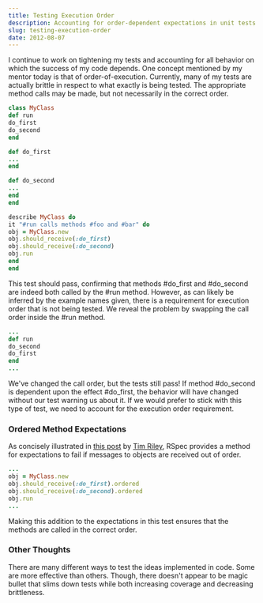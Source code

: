 ```yaml
---
title: Testing Execution Order
description: Accounting for order-dependent expectations in unit tests
slug: testing-execution-order
date: 2012-08-07
---
```


I continue to work on tightening my tests and accounting for all behavior on which the success of my
code depends. One concept mentioned by my mentor today is that of order-of-execution. Currently,
many of my tests are actually brittle in respect to what exactly is being tested. The appropriate
method calls may be made, but not necessarily in the correct order.

```ruby
class MyClass
def run
do_first
do_second
end

def do_first
...
end

def do_second
...
end
end

describe MyClass do
it "#run calls methods #foo and #bar" do
obj = MyClass.new
obj.should_receive(:do_first)
obj.should_receive(:do_second)
obj.run
end
end
```

This test should pass, confirming that methods #do_first and #do_second are indeed both called by
the #run method. However, as can likely be inferred by the example names given, there is a
requirement for execution order that is not being tested. We reveal the problem by swapping the call
order inside the #run method.

```ruby
...
def run
do_second
do_first
end
...
```

We've changed the call order, but the tests still pass! If method #do_second is dependent upon the
effect #do_first, the behavior will have changed without our test warning us about it. If we would
prefer to stick with this type of test, we need to account for the execution order requirement.

### Ordered Method Expectations

As concisely illustrated in
[this post](http://openmonkey.com/blog/2009/07/02/rspec-ordered-message-expectations/) by
[Tim Riley](http://openmonkey.com/), RSpec provides a method for expectations to fail if messages to
objects are received out of order.

```ruby
...
obj = MyClass.new
obj.should_receive(:do_first).ordered
obj.should_receive(:do_second).ordered
obj.run
...
```

Making this addition to the expectations in this test ensures that the methods are called in the
correct order.

### Other Thoughts

There are many different ways to test the ideas implemented in code. Some are more effective than
others. Though, there doesn't appear to be magic bullet that slims down tests while both increasing
coverage and decreasing brittleness.
